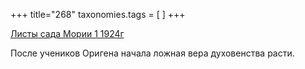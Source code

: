 +++
title="268"
taxonomies.tags = [
]
+++


[Листы сада Мории 1 1924г](/agni/1924)




После учеников Оригена начала ложная вера духовенства расти.   


